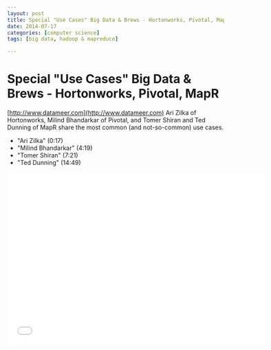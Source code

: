 ```yaml
---
layout: post
title: Special "Use Cases" Big Data & Brews - Hortonworks, Pivotal, MapR
date: 2014-07-17
categories: [computer science]
tags: [big data, hadoop & mapreduce]

---
```



# Special "Use Cases" Big Data & Brews - Hortonworks, Pivotal, MapR

[http://www.datameer.com](http://www.datameer.com)
Ari Zilka of Hortonworks, Milind Bhandarkar of Pivotal, and Tomer Shiran and Ted Dunning of MapR share the most common (and not-so-common) use cases.

* "Ari Zilka" (0:17)
* "Milind Bhandarkar" (4:19)
* "Tomer Shiran" (7:21)
* "Ted Dunning" (14:49)

<iframe width="600" height="400" src="//www.youtube.com/embed/yOQoOhoJi8M" frameborder="0" allowfullscreen></iframe>

